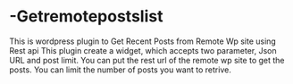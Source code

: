 # -Getremotepostslist
This is wordpress plugin to Get Recent Posts from Remote Wp site using Rest api
This plugin create a widget, which accepts two parameter, Json URL and post limit.
You can put the rest url of the remote wp site to get the posts.
You can limit the number of posts you want to retrive.

